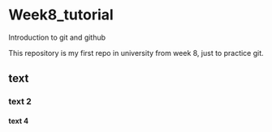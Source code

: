 # Week8_tutorial
Introduction to git and github

This repository is my first repo in university from week 8, just to practice git.
## text
### text 2
#### text 4
